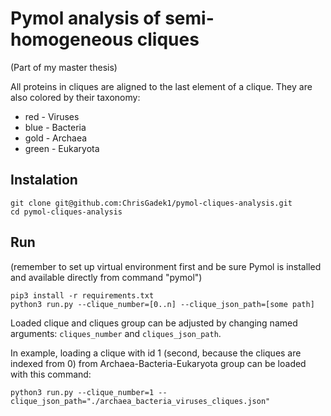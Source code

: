 # Pymol analysis of semi-homogeneous cliques

(Part of my master thesis)

All proteins in cliques are aligned to the last element of a clique. They are also colored by their taxonomy: 
- red - Viruses
- blue - Bacteria
- gold - Archaea
- green - Eukaryota

## Instalation

```
git clone git@github.com:ChrisGadek1/pymol-cliques-analysis.git
cd pymol-cliques-analysis
```

## Run
(remember to set up virtual environment first and be sure Pymol is installed and available directly from command "pymol")
```
pip3 install -r requirements.txt
python3 run.py --clique_number=[0..n] --clique_json_path=[some path]
```

Loaded clique and cliques group can be adjusted by changing named arguments: `cliques_number` and `cliques_json_path`.

In example, loading a clique with id 1 (second, because the cliques are indexed from 0) from Archaea-Bacteria-Eukaryota group can be loaded with this command:

```
python3 run.py --clique_number=1 --clique_json_path="./archaea_bacteria_viruses_cliques.json"
```
